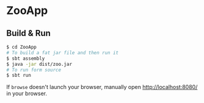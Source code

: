 # ZooApp #

## Build & Run ##

```sh
$ cd ZooApp
# To build a fat jar file and then run it
$ sbt assembly
$ java -jar dist/zoo.jar
# To run form source
$ sbt run
```

If `browse` doesn't launch your browser, manually open [http://localhost:8080/](http://localhost:8080/) in your browser.
